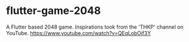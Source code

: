# flutter-game-2048

A Flutter based 2048 game. 
Inspirations took from the 'THKP' channel on YouTube.
https://www.youtube.com/watch?v=QEqLobOif3Y